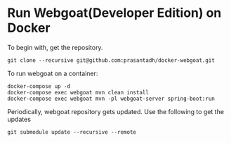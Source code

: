 # Run Webgoat(Developer Edition) on Docker
To begin with, get the repository.
```Shell
git clone --recursive git@github.com:prasantadh/docker-webgoat.git
```

To run webgoat on a container:
```Shell
docker-compose up -d
docker-compose exec webgoat mvn clean install
docker-compose exec webgoat mvn -pl webgoat-server spring-boot:run
```

Periodically, webgoat repository gets updated. Use the following to get the updates
```Shell
git submodule update --recursive --remote
```
